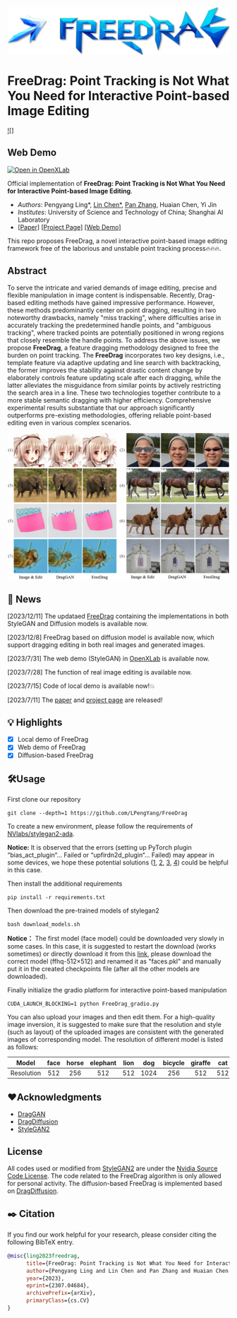 <p align="center">
  <img src="./resources/logo2.png">
</p>

# FreeDrag: Point Tracking is Not What You Need for Interactive Point-based Image Editing
[![]](https://user-images.githubusercontent.com/58554846/253733958-c97629a0-5928-476b-99f2-79d5f92762e7.mp4)

## Web Demo
[![Open in OpenXLab](https://cdn-static.openxlab.org.cn/app-center/openxlab_app.svg)](https://openxlab.org.cn/apps/detail/LPengYang/FreeDrag)

Official implementation of **FreeDrag: Point Tracking is Not What You Need for Interactive Point-based Image Editing**.
- *Authors*: Pengyang Ling*, [Lin Chen*](https://lin-chen.site), [Pan Zhang](https://panzhang0212.github.io/), Huaian Chen, Yi Jin
- *Institutes*: University of Science and Technology of China; Shanghai AI Laboratory
- [[Paper]](https://arxiv.org/abs/2307.04684) [[Project Page]](https://lin-chen.site/projects/freedrag) [[Web Demo]](https://openxlab.org.cn/apps/detail/LPengYang/FreeDrag)

This repo proposes FreeDrag, a novel interactive point-based image editing framework free of the laborious and unstable point tracking process🔥🔥🔥.


## Abstract
To serve the intricate and varied demands of image editing, precise and flexible manipulation in image content is indispensable. Recently, Drag-based editing methods have gained impressive performance. However, these methods predominantly center on point dragging, resulting in two noteworthy drawbacks, namely "miss tracking", where difficulties arise in accurately tracking the predetermined handle points, and "ambiguous tracking", where tracked points are potentially positioned in wrong regions that closely resemble the handle points. To address the above issues, we propose **FreeDrag**, a feature dragging methodology designed to free the burden on point tracking. The **FreeDrag** incorporates two key designs, i.e., template feature via adaptive updating and line search with backtracking, the former improves the stability against drastic content change by elaborately controls feature updating scale after each dragging, while the latter alleviates the misguidance from similar points by actively restricting the search area in a line. These two technologies together contribute to a more stable semantic dragging with higher efficiency. Comprehensive experimental results substantiate that our approach significantly outperforms pre-existing methodologies, offering reliable point-based editing even in various complex scenarios.

<p align="center">
  <img src="./resources/fig1.png">
</p>

## 📜 News
[2023/12/11] The updataed [FreeDrag](https://arxiv.org/abs/2307.04684) containing the implementations in both StyleGAN and Diffusion models is available now.

[2023/12/8]  FreeDrag based on diffusion model is available now, which support dragging editing in both real images and generated images.

[2023/7/31] The web demo (StyleGAN) in [OpenXLab](https://openxlab.org.cn/apps/detail/LPengYang/FreeDrag) is available now.

[2023/7/28] The function of real image editing is available now.

[2023/7/15] Code of local demo is available now!💥

[2023/7/11] The [paper](https://arxiv.org/abs/2307.04684) and [project page](https://lin-chen.site/projects/freedrag) are released!

## 💡 Highlights
- [x] Local demo of FreeDrag
- [x] Web demo of FreeDrag
- [x] Diffusion-based FreeDrag

## 🛠️Usage

First clone our repository
```
git clone --depth=1 https://github.com/LPengYang/FreeDrag
```
To create a new environment, please follow the requirements of [NVlabs/stylegan2-ada](https://github.com/NVlabs/stylegan2-ada-pytorch#requirements). 

**Notice:** It is observed that the errors (setting up PyTorch plugin “bias_act_plugin“... Failed or “upfirdn2d_plugin“... Failed) may appear in some devices, we hope these potential solutions ([1](https://blog.csdn.net/qq_15969343/article/details/129190607), [2](https://github.com/NVlabs/stylegan2-ada-pytorch/issues/155), [3](https://github.com/NVlabs/stylegan3/issues/124), [4](https://github.com/XingangPan/DragGAN/issues/106)) could be helpful in this case.

Then install the additional requirements

```
pip install -r requirements.txt
```

Then download the pre-trained models of stylegan2
```
bash download_models.sh
```
**Notice：**  The first model (face model) could be downloaded very slowly in some cases. In this case, it is suggested to restart the download (works sometimes) or directly download it from this [link](https://catalog.ngc.nvidia.com/orgs/nvidia/teams/research/models/stylegan2/files), please download the correct model (ffhq-512×512) and renamed it as "faces.pkl" and manually put it in the created checkpoints file (after all the other models are downloaded).

Finally initialize the gradio platform for interactive point-based manipulation

```
CUDA_LAUNCH_BLOCKING=1 python FreeDrag_gradio.py
```
You can also upload your images and then edit them. For a high-quality image inversion, it is suggested to make sure that the resolution and style (such as layout) of the uploaded images are consistent with the generated images of corresponding model. The resolution of different model is listed as follows:

|Model|face|horse|elephant|lion|dog|bicycle|giraffe|cat|car|church|metface|
|:----:|:---:|:---:|:---:|:---:|:---:|:---:|:---:|:---:|:---:|:---:|:---:|
|Resolution|512|256|512|512|1024|256|512|512|512|256|1024|

## ❤️Acknowledgments
- [DragGAN](https://github.com/XingangPan/DragGAN/)
- [DragDiffusion](https://yujun-shi.github.io/projects/dragdiffusion.html)
- [StyleGAN2](https://github.com/NVlabs/stylegan2-ada-pytorch)
  
## License
All codes used or modified from [StyleGAN2](https://github.com/NVlabs/stylegan2-ada-pytorch) are under the [Nvidia Source Code License](https://github.com/NVlabs/stylegan3/blob/main/LICENSE.txt). 
The code related to the FreeDrag algorithm is only allowed for personal activity. The diffusion-based FreeDrag is implemented based on [DragDiffusion](https://yujun-shi.github.io/projects/dragdiffusion.html).

## ✒️ Citation
If you find our work helpful for your research, please consider citing the following BibTeX entry.
```bibtex
@misc{ling2023freedrag,
      title={FreeDrag: Point Tracking is Not What You Need for Interactive Point-based Image Editing}, 
      author={Pengyang Ling and Lin Chen and Pan Zhang and Huaian Chen and Yi Jin},
      year={2023},
      eprint={2307.04684},
      archivePrefix={arXiv},
      primaryClass={cs.CV}
}
```
